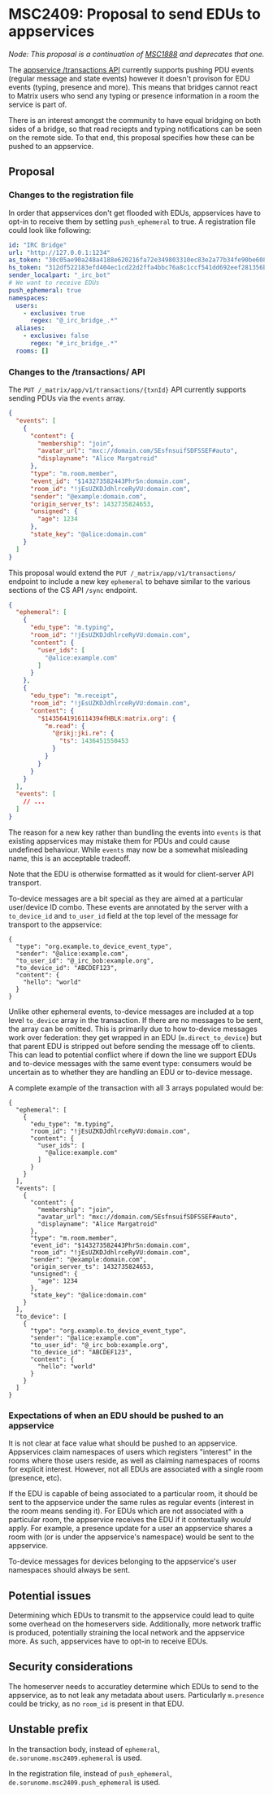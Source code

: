 # MSC2409: Proposal to send EDUs to appservices

*Node: This proposal is a continuation of [MSC1888](https://github.com/matrix-org/matrix-doc/pull/1888)
and deprecates that one.*

The [appservice /transactions API](https://matrix.org/docs/spec/application_service/r0.1.2#put-matrix-app-v1-transactions-txnid)
currently supports pushing PDU events (regular message and state events)
however it doesn't provison for EDU events (typing, presence and more). This means that bridges cannot
react to Matrix users who send any typing or presence information in a room the service is part of.

There is an interest amongst the community to have equal bridging on both sides of a bridge, so that
read reciepts and typing notifications can be seen on the remote side. To that end, this proposal
specifies how these can be pushed to an appservice.

## Proposal

### Changes to the registration file

In order that appservices don't get flooded with EDUs, appservices have to opt-in to receive them by
setting `push_ephemeral` to true. A registration file could look like following:

```yaml
id: "IRC Bridge"
url: "http://127.0.0.1:1234"
as_token: "30c05ae90a248a4188e620216fa72e349803310ec83e2a77b34fe90be6081f46"
hs_token: "312df522183efd404ec1cd22d2ffa4bbc76a8c1ccf541dd692eef281356bb74e"
sender_localpart: "_irc_bot"
# We want to receive EDUs
push_ephemeral: true
namespaces:
  users:
    - exclusive: true
      regex: "@_irc_bridge_.*"
  aliases:
    - exclusive: false
      regex: "#_irc_bridge_.*"
  rooms: []
```

### Changes to the /transactions/ API

The `PUT /_matrix/app/v1/transactions/{txnId}` API currently supports sending PDUs
via the `events` array.

```json
{
  "events": [
    {
      "content": {
        "membership": "join",
        "avatar_url": "mxc://domain.com/SEsfnsuifSDFSSEF#auto",
        "displayname": "Alice Margatroid"
      },
      "type": "m.room.member",
      "event_id": "$143273582443PhrSn:domain.com",
      "room_id": "!jEsUZKDJdhlrceRyVU:domain.com",
      "sender": "@example:domain.com",
      "origin_server_ts": 1432735824653,
      "unsigned": {
        "age": 1234
      },
      "state_key": "@alice:domain.com"
    }
  ]
}
```

This proposal would extend the `PUT /_matrix/app/v1/transactions/` endpoint to include a new key
`ephemeral` to behave similar to the various sections of the CS API `/sync` endpoint.

```json
{
  "ephemeral": [
    {
      "edu_type": "m.typing",
      "room_id": "!jEsUZKDJdhlrceRyVU:domain.com",
      "content": {
        "user_ids": [
          "@alice:example.com"
        ]
      }
    },
    {
      "edu_type": "m.receipt",
      "room_id": "!jEsUZKDJdhlrceRyVU:domain.com",
      "content": {
        "$1435641916114394fHBLK:matrix.org": {
          "m.read": {
            "@rikj:jki.re": {
              "ts": 1436451550453
            }
          }
        }
      }
    }
  ],
  "events": [
    // ...
  ]
}
```

The reason for a new key rather than bundling the events into `events` is that
existing appservices may mistake them for PDUs and could cause undefined behaviour.
While `events` may now be a somewhat misleading name, this is an acceptable tradeoff.

Note that the EDU is otherwise formatted as it would for client-server API transport.

To-device messages are a bit special as they are aimed at a particular user/device ID
combo. These events are annotated by the server with a `to_device_id` and `to_user_id`
field at the top level of the message for transport to the appservice:

```json5
{
  "type": "org.example.to_device_event_type",
  "sender": "@alice:example.com",
  "to_user_id": "@_irc_bob:example.org",
  "to_device_id": "ABCDEF123",
  "content": {
    "hello": "world"
  }
}
```

Unlike other ephemeral events, to-device messages are included at a top level `to_device`
array in the transaction. If there are no messages to be sent, the array can be omitted.
This is primarily due to how to-device messages work over federation: they get wrapped in
an EDU (`m.direct_to_device`) but that parent EDU is stripped out before sending the message
off to clients. This can lead to potential conflict where if down the line we support EDUs
and to-device messages with the same event type: consumers would be uncertain as to whether
they are handling an EDU or to-device message.

A complete example of the transaction with all 3 arrays populated would be:

```json5
{
  "ephemeral": [
    {
      "edu_type": "m.typing",
      "room_id": "!jEsUZKDJdhlrceRyVU:domain.com",
      "content": {
        "user_ids": [
          "@alice:example.com"
        ]
      }
    }
  ],
  "events": [
    {
      "content": {
        "membership": "join",
        "avatar_url": "mxc://domain.com/SEsfnsuifSDFSSEF#auto",
        "displayname": "Alice Margatroid"
      },
      "type": "m.room.member",
      "event_id": "$143273582443PhrSn:domain.com",
      "room_id": "!jEsUZKDJdhlrceRyVU:domain.com",
      "sender": "@example:domain.com",
      "origin_server_ts": 1432735824653,
      "unsigned": {
        "age": 1234
      },
      "state_key": "@alice:domain.com"
    }
  ],
  "to_device": [
    {
      "type": "org.example.to_device_event_type",
      "sender": "@alice:example.com",
      "to_user_id": "@_irc_bob:example.org",
      "to_device_id": "ABCDEF123",
      "content": {
        "hello": "world"
      }
    }
  ]
}
```

### Expectations of when an EDU should be pushed to an appservice

It is not clear at face value what should be pushed to an appservice. Appservices claim
namespaces of users which registers "interest" in the rooms where those users reside, as
well as claiming namespaces of rooms for explicit interest. However, not all EDUs are
associated with a single room (presence, etc).

If the EDU is capable of being associated to a particular room, it should be sent to the
appservice under the same rules as regular events (interest in the room means sending it).
For EDUs which are not associated with a particular room, the appservice receives the EDU
if it contextually *would* apply. For example, a presence update for a user an appservice
shares a room with (or is under the appservice's namespace) would be sent to the appservice.

To-device messages for devices belonging to the appservice's user namespaces should always
be sent.

## Potential issues

Determining which EDUs to transmit to the appservice could lead to quite some overhead on the
homeservers side. Additionally, more network traffic is produced, potentially straining the local
network and the appservice more. As such, appservices have to opt-in to receive EDUs.

## Security considerations

The homeserver needs to accuratley determine which EDUs to send to the appservice, as to not leak
any metadata about users. Particularly `m.presence` could be tricky, as no `room_id` is present in
that EDU.

## Unstable prefix

In the transaction body, instead of `ephemeral`, `de.sorunome.msc2409.ephemeral` is used.

In the registration file, instead of `push_ephemeral`, `de.sorunome.msc2409.push_ephemeral` is used.
